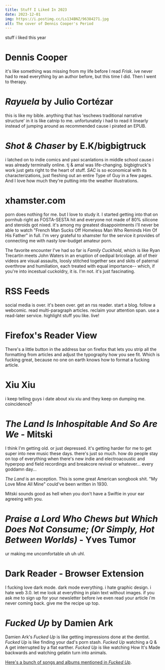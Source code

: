```yaml
---
title: Stuff I Liked In 2023
date: 2023-12-01
img: https://i.postimg.cc/Ls134BNZ/96384271.jpg
alt: The cover of Dennis Cooper's Period
---
```

stuff i liked this year

# Dennis Cooper
it's like something was missing from my life before I read _Frisk_. ive never had to read everything by an author before, but this time I did. Then I went to therapy. 

# _Rayuela_ by Julio Cortézar
this is like my bible. anything that has 'eschews traditional narrative structure' in it is like catnip to me. unfortunately i had to read it linearly instead of jumping around as recommended cause i pirated an EPUB.  

# _Shot & Chaser_ by E.K/bigbigtruck
i latched on to indie comics and yaoi scanlations in middle school cause i was already terminally online. tj & amal was life-changing. bigbigtruck's work just gets right to the heart of stuff. _SAC_ is so economical with its characterizations, just fleshing out an entire Type of Guy in a few pages. And I love how much they're putting into the weather illustrations.

# xhamster.com
porn does nothing for me. but I love to study it. I started getting into that on pornhub right as FOSTA-SESTA hit and everyone not made of 80% silicone and steroids got nixed. it's among my greatest disappointments i'll never be able to watch "French Man Sucks Off Homeless Man Who Reminds Him Of His Father" in full. I'm very grateful to xhamster for the service it provides of connecting me with nasty low-budget amateur porn.

The favorite encounter I've had so far is _Family Cuckhold_, which is like Ryan Trecartin meets John Waters in an eruption of oedipal bricolage. all of their videos are visual assaults, loosly stitched together sex and skits of paternal overthrow and humiliation, each treated with equal importance-- which, if you're into incestual cuckoldry, it is. I'm not. it's just fascinating.  

# RSS Feeds
social media is over. it's been over. get an rss reader. start a blog. follow a webcomic. read multi-paragraph articles. reclaim your attention span. use a read-later service. highlight stuff you like. live!  

# Firefox's Reader View

There's a little button in the address bar on firefox that lets you strip all the formatting from articles and adjust the typography how you see fit. Which is fucking great, because no one on earth knows how to format a fucking article. 

# Xiu Xiu
i keep telling guys i date about xiu xiu and they keep on dumping me. coincidence?

# _The Land Is Inhospitable And So Are We_ - Mitski
I think I'm getting old. or just depressed. it's getting harder for me to get super into new music these days. there's just so much. how do people stay on top of everything when there's new indie and electroacoustic and hyperpop and field recordings and breakcore revival or whatever... every goddamn day... 

_The Land_ is an exception. This is some great American songbook shit. "My Love Mine All Mine" could've been written in 1930. 

Mitski sounds good as hell when you don't have a Swiftie in your ear agreeing with you.

# _Praise a Lord Who Chews but Which Does Not Consume; (Or Simply, Hot Between Worlds)_ - Yves Tumor

ur making me uncomfortable uh uh uhl. 

# Dark Reader - Browser Extension
I fucking love dark mode. dark mode everything. i hate graphic design. i hate web 3.0. let me look at everything in plain text without images. if you ask me to sign up for your newsletter before ive even read your article i'm never coming back. give me the recipe up top.    

# _Fucked Up_ by Damien Ark
Damien Ark's _Fucked Up_ is like getting impressions done at the dentist. _Fucked Up_ is like finding your dad's porn stash.  _Fucked Up_ watching a Q & A get interrupted by a flat earther. _Fucked Up_ is like watching How It's Made backwards and watching gelatin turn into animals. 

[Here's a bunch of songs and albums mentioned in _Fucked Up_](https://open.spotify.com/playlist/67ywY2ipS0NH4H1ep9hro5?si=7afa0fdf64794810). 



